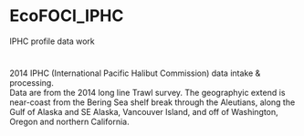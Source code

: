 # EcoFOCI_IPHC
IPHC profile data work
#
2014 IPHC (International Pacific Halibut Commission) data intake & processing.  
Data are from the 2014 long line Trawl survey.  The geographyic extend is near-coast from the Bering Sea
shelf break through the Aleutians, along the Gulf of Alaska and SE Alaska, Vancouver Island, and off of
Washington, Oregon and northern California.
